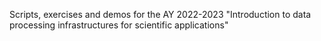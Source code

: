 Scripts, exercises and demos for the AY 2022-2023 "Introduction to data processing infrastructures for scientific applications"
